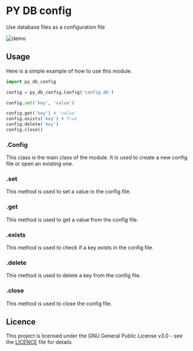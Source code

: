 # PY DB config

Use database files as a configuration file

![demo](demo.gif)

## Usage

Here is a simple example of how to use this module.

```python
import py_db_config

config = py_db_config.Config('config.db')

config.set('key', 'value')

config.get('key') # 'value'
config.exists('key') # True
config.delete('key')
config.close()
```

### .Config

This class is the main class of the module. It is used to create a new config file or open an existing one.

### .set

This method is used to set a value in the config file.

### .get

This method is used to get a value from the config file.

### .exists

This method is used to check if a key exists in the config file.

### .delete

This method is used to delete a key from the config file.

### .close

This method is used to close the config file.


## Licence

This project is licensed under the GNU General Public License v3.0 - see the [LICENCE](LICENCE) file for details